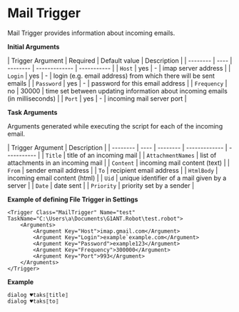 # Mail Trigger

Mail Trigger provides information about incoming emails.

**Initial Arguments**

| Trigger Argument | Required | Default value | Description |
| -------- | ---- | -------- | ------------- | ----------- |
| `Host` | yes | - | imap server address |
| `Login` | yes | - | login (e.g. email address) from which there will be sent emails |
| `Password` | yes | - | password for this email address |
| `Frequency` | no | 30000 | time set between updating information about incoming emails (in milliseconds) |
| `Port` | yes | - | incoming mail server port |

**Task Arguments**

Arguments generated while executing the script for each of the incoming email.

| Trigger Argument | Description |
| -------- | ---- | -------- | ------------- | ----------- |
| `Title` | title of an incoming mail |
| `AttachmentNames` | list of attachments in an incoming mail |
| `Content` | incoming mail content (text) |
| `From` | sender email address |
| `To` | recipient email address |
| `HtmlBody` | incoming email content (html) |
| `Uid` | unique identifier of a mail given by a server |
| `Date` | date sent |
| `Priority` | priority set by a sender |

**Example of defining File Trigger in Settings**

```G1ANT
<Trigger Class="MailTrigger" Name="test" TaskName="C:\Users\a\Documents\G1ANT.Robot\test.robot">
	<Arguments>
		<Argument Key="Host">imap.gmail.com</Argument>
		<Argument Key="Login">example`example.com</Argument>
		<Argument Key="Password">example123</Argument>
		<Argument Key="Frequency">300000</Argument>
		<Argument Key="Port">993</Argument>
	</Arguments>
</Trigger> 
```

**Example**

```G1ANT
dialog ♥taks⟦title⟧
dialog ♥taks⟦to⟧
```

   
